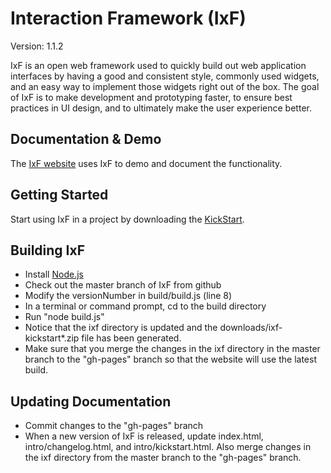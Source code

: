 # Interaction Framework (IxF)

Version:  1.1.2

IxF is an open web framework used to quickly build out web application interfaces by having a good and consistent style, commonly used widgets, and an easy way to implement those widgets right out of the box. The goal of IxF is to make development and prototyping faster, to ensure best practices in UI design, and to ultimately make the user experience better.

## Documentation & Demo

The [IxF website](http://irinc.github.com/ixf) uses IxF to demo and document the functionality.

## Getting Started

Start using IxF in a project by downloading the [KickStart](http://irinc.github.com/ixf/intro/kickstart.html).

## Building IxF

* Install [Node.js](http://nodejs.org/)
* Check out the master branch of IxF from github
* Modify the versionNumber in build/build.js (line 8)
* In a terminal or command prompt, cd to the build directory
* Run "node build.js"
* Notice that the ixf directory is updated and the downloads/ixf-kickstart*.zip file has been generated.
* Make sure that you merge the changes in the ixf directory in the master branch to the "gh-pages" branch so that the website will use the latest build.

## Updating Documentation

* Commit changes to the "gh-pages" branch
* When a new version of IxF is released, update index.html, intro/changelog.html, and intro/kickstart.html.  Also merge changes in the ixf directory from the master branch to the "gh-pages" branch.

